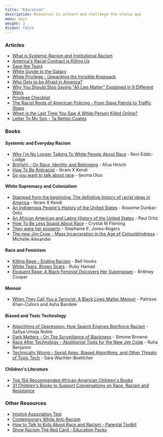 ```yaml
---
title: "Education"
description: Resources to unlearn and challenge the status quo
menu: main
weight: 3
disqus: false
---
```


### Articles

* [What is Systemic Racism and Institutional Racism](https://theconversation.com/explainer-what-is-systemic-racism-and-institutional-racism-131152)
* [America's Racial Contract is Killing Us](https://www.theatlantic.com/ideas/archive/2020/05/americas-racial-contract-showing/611389/)
* [Save the Tears](https://tatianamac.com/posts/save-the-tears)
* [White Guyde to the Galaxy](https://tatianamac.com/posts/white-guyde/)
* [White Privilege - Unpacking the Invisible Knapsack](https://www.racialequitytools.org/resourcefiles/mcintosh.pdf)
* [Who Gets to be Afraid in America?](https://www.theatlantic.com/ideas/archive/2020/05/ahmaud-arbery/611539/)
* [Why You Should Stop Saying "All Lies Matter" Explained in 9 Different Ways](https://www.vox.com/2016/7/11/12136140/black-all-lives-matter)
* [Privilege Checklist](https://sites.google.com/a/u.boisestate.edu/social-justice-training/about-us/our-training/privilege-checklist)
* [The Racist Roots of American Policing - From Slave Patrols to Traffic Stops](https://theconversation.com/the-racist-roots-of-american-policing-from-slave-patrols-to-traffic-stops-112816)
* [When is the Last Time You Saw A White Person Killed Online?](https://eu.usatoday.com/story/news/nation/2020/05/28/george-floyd-ahmaud-arbery-covid-emotional-toll-hits-black-families/5270216002/)
* [Letter To My Son - Ta Nehisi-Coates](https://www.theatlantic.com/politics/archive/2015/07/tanehisi-coates-between-the-world-and-me/397619/)

### Books

#### Systemic and Everyday Racism

* [Why I'm No Longer Talking To White People About Race](https://books.google.co.uk/books?id=VF9LDwAAQBAJ) - Reni Eddo-Lodge
* [Brit(ish) - On Race, Identity and Belonging](https://books.google.co.uk/books?id=RCqtDQAAQBAJ) - Afua Hirsch
* [How To Be Antiracist](https://books.google.co.uk/books?id=5ieCDwAAQBAJ) - Ibram X Kendi
* [So you want to talk about race](https://books.google.co.uk/books?id=f3mRDwAAQBAJ) - Ijeoma Oluo

#### White Supremacy and Colonialism

* [Stamped from the beginning: The definitive history of racist ideas in America](https://books.google.co.uk/books?id=Rl9CDgAAQBAJ) - Ibram X Kendi
* [An Indigenous People's History of the United States](https://books.google.co.uk/books?id=ZkEoAwAAQBAJ) - Roxanne Dunbar-Ortiz
* [An African American and Latinx History of the United States](https://books.google.co.uk/books?id=MQtFDwAAQBAJ) - Paul Ortiz
* [How To Be Less Stupid About Race](https://books.google.co.uk/books?id=KE1EDwAAQBAJ) - Crystal M Fleming
* [They were her property](https://books.google.co.uk/books?id=i_OFDwAAQBAJ) - Stephanie E. Jones-Rogers
* [The new Jim Crow - Mass Incarceration in the Age of Colourblindness](https://books.google.co.uk/books?id=reDzBZ3pXqsC) - Michelle Alexander

#### Race and Feminism

* [Killing Rage - Ending Racism](https://books.google.co.uk/books?id=3JlNFYKLheUC&dq) - Bell Hooks
* [White Tears, Brown Scars](https://books.google.co.uk/books?id=ydW2ywEACAAJ&dq) - Ruby Hamad
* [Eloquent Rage: A Black Feminist Discovers Her Superpower](https://books.google.co.uk/books?id=XNcuDwAAQBAJ) - Brittney Cooper

#### Memoir

* [When They Call You a Terrorist: A Black Lives Matter Memoir](https://books.google.co.uk/books?id=6l4mDwAAQBAJ) - Patrisse Khan-Cullors and Asha Bandele

#### Biased and Toxic Technology

* [Algorithms of Oppression: How Search Engines Reinforce Racism](https://books.google.co.uk/books?id=AzlDDwAAQBAJ) - Safiya Umoja Noble
* [Dark Matters - On The Surveillance of Blackness](https://books.google.co.uk/books?id=snmJCgAAQBAJ) - Simone Browne
* [Race After Technology - Abolitionist Tools for the New Jim Code](https://books.google.co.uk/books?id=G6-hDwAAQBAJ) - Ruha Benjamin
* [Technically Wrong - Sexist Apps, Biased Algorithms, and Other Threats of Toxic Tech](https://books.google.co.uk/books?id=chZSDgAAQBAJ) - Sara Wachter-Boettcher

#### Children's Literature

* [Top 154 Recommended African-American Children's Books](https://aalbc.com/books/children.php)
* [31 Children's Books to Support Conversations on Race, Racism and Resistance](https://www.embracerace.org/resources/26-childrens-books-to-support-conversations-on-race-racism-resistance)

### Other Resources

* [Implicit Association Test](https://implicit.harvard.edu/implicit/takeatest.html)
* [Contemporary White Anti-Racism](https://crossculturalsolidarity.com/contemporary-white-antiracism/)
* [How to Talk to Kids About Race and Racism - Parental Toolkit](https://www.parenttoolkit.com/social-and-emotional-development/advice/social-awareness/how-to-talk-to-kids-about-race-and-racism)
* [Show Racism The Red Card - Education Packs](https://www.theredcard.org/resources-and-activities)
